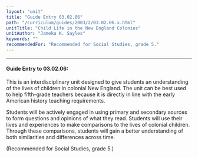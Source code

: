 ```yaml
---
layout: "unit"
title: "Guide Entry 03.02.06"
path: "/curriculum/guides/2003/2/03.02.06.x.html"
unitTitle: "Child Life in the New England Colonies"
unitAuthor: "Jameka K. Sayles"
keywords: ""
recommendedFor: "Recommended for Social Studies, grade 5."
---
```

<body>
<hr/>
 <h4>
  Guide Entry to 03.02.06:
 </h4>
 <p>
  This is an interdisciplinary unit designed to give students an understanding of the lives of children in colonial New England. The unit can be best used to help fifth-grade teachers because it is directly in line with the early American history teaching requirements.
 </p>
<p>
  Students will be actively engaged in using primary and secondary sources to form questions and opinions of what they read.  Students will use their lives and experiences to make comparisons to the lives of colonial children.  Through these comparisons, students will gain a better understanding of both similarities and differences across time.
 </p>
<p>
  (Recommended for Social Studies, grade 5.)
 </p>

</body>
